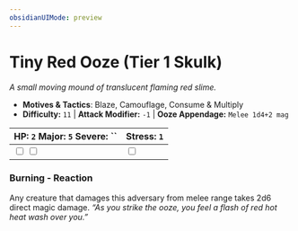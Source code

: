 ```yaml
---
obsidianUIMode: preview
---
```

# Tiny Red Ooze (Tier 1 Skulk)

*A small moving mound of translucent flaming red slime.*

- **Motives & Tactics**: Blaze, Camouflage, Consume & Multiply
- **Difficulty:** `11` | **Attack Modifier:** `-1` | **Ooze Appendage:** `Melee 1d4+2 mag`

| HP: `2` Major: `5` Severe: `` | Stress: `1` |
|--|--|
|  <input type="checkbox" unchecked id="97a9eb49"> <input type="checkbox" unchecked id="1411e48f"> |  <input type="checkbox" unchecked id="b8915ef8"> |

### Burning - Reaction

Any creature that damages this adversary from melee range takes 2d6 direct magic damage. *“As you strike the ooze, you feel a flash of red hot heat wash over you.”*




